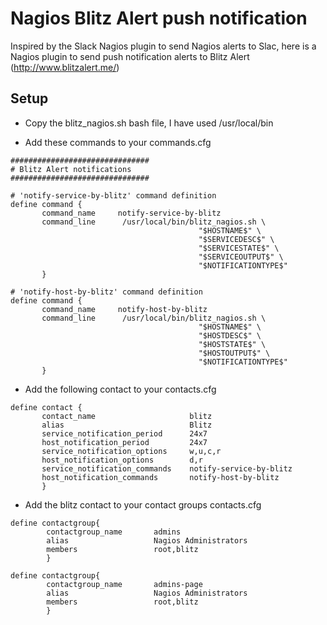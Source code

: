 # Nagios Blitz Alert push notification

Inspired by the Slack Nagios plugin to send Nagios alerts to Slac, here is a Nagios plugin to send push notification alerts to Blitz Alert (http://www.blitzalert.me/)

## Setup

- Copy the blitz_nagios.sh bash file, I have used /usr/local/bin

- Add these commands to your commands.cfg

```
###############################
# Blitz Alert notifications
###############################

# 'notify-service-by-blitz' command definition
define command {
       command_name     notify-service-by-blitz
       command_line      /usr/local/bin/blitz_nagios.sh \
                                          "$HOSTNAME$" \
                                          "$SERVICEDESC$" \
                                          "$SERVICESTATE$" \
                                          "$SERVICEOUTPUT$" \
                                          "$NOTIFICATIONTYPE$"
       }

# 'notify-host-by-blitz' command definition
define command {
       command_name     notify-host-by-blitz
       command_line      /usr/local/bin/blitz_nagios.sh \
                                          "$HOSTNAME$" \
                                          "$HOSTDESC$" \
                                          "$HOSTSTATE$" \
                                          "$HOSTOUTPUT$" \
                                          "$NOTIFICATIONTYPE$"
       }
```

- Add the following contact to your contacts.cfg

```
define contact {
       contact_name                     blitz
       alias                            Blitz
       service_notification_period      24x7
       host_notification_period         24x7
       service_notification_options     w,u,c,r
       host_notification_options        d,r
       service_notification_commands    notify-service-by-blitz
       host_notification_commands       notify-host-by-blitz
       }
```

- Add the blitz contact to your contact groups contacts.cfg

```
define contactgroup{
        contactgroup_name       admins
        alias                   Nagios Administrators
        members                 root,blitz
        }

define contactgroup{
        contactgroup_name       admins-page
        alias                   Nagios Administrators
        members                 root,blitz
        }
```
